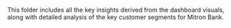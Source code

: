This folder includes all the key insights derived from the dashboard visuals, along with detailed analysis of the key customer segments for Mitron Bank.
